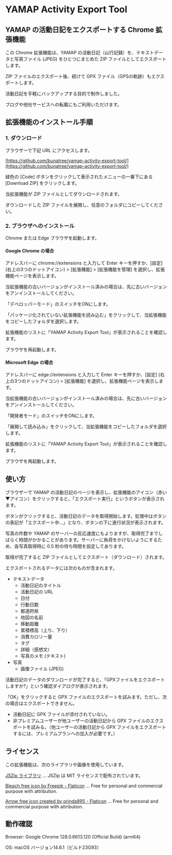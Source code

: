 # YAMAP Activity Export Tool
## YAMAP の活動日記をエクスポートする Chrome 拡張機能

この Chrome 拡張機能は、YAMAP の活動日記（山行記録）を、テキストデータと写真ファイル (JPEG) をひとつにまとめた ZIP ファイルとしてエクスポートします。

ZIP ファイルのエクスポート後、続けて GPX ファイル（GPSの軌跡）もエクスポートします。

活動日記を手軽にバックアップする目的で制作しました。

ブログや他社サービスへの転載にもご利用いただけます。

## 拡張機能のインストール手順

### 1. ダウンロード

ブラウザーで下記 URL にアクセスします。

[https://github.com/bunatree/yamap-activity-export-tool/](https://github.com/bunatree/yamap-activity-export-tool/)

緑色の [Code] ボタンをクリックして表示されたメニューの一番下にある [Download ZIP] をクリックします。

当拡張機能が ZIP ファイルとしてダウンロードされます。

ダウンロードした ZIP ファイルを展開し、任意のフォルダにコピーしてください。

### 2. ブラウザへのインストール

Chrome または Edge ブラウザを起動します。

#### Google Chrome の場合

アドレスバーに chrome://extensions と入力して Enter キーを押すか、[設定] (右上の3つのドットアイコン) > [拡張機能] > [拡張機能を管理] を選択し、拡張機能ページを表示します。

当拡張機能の古いバージョンがインストール済みの場合は、先に古いバージョンをアンインストールしてください。

「デベロッパーモード」のスイッチをONにします。

「パッケージ化されていない拡張機能を読み込む」をクリックして、当拡張機能をコピーしたフォルダを選択します。

拡張機能のリストに「YAMAP Activity Export Tool」が表示されることを確認します。

ブラウザを再起動します。

#### Microsoft Edge の場合

アドレスバーに edge://extensions と入力して Enter キーを押すか、[設定] (右上の3つのドットアイコン) > [拡張機能] を選択し、拡張機能ページを表示します。

当拡張機能の古いバージョンがインストール済みの場合は、先に古いバージョンをアンインストールしてください。

「開発者モード」のスイッチをONにします。

「展開して読み込み」をクリックして、当拡張機能をコピーしたフォルダを選択します。

拡張機能のリストに「YAMAP Activity Export Tool」が表示されることを確認します。

ブラウザを再起動します。

## 使い方

ブラウザーで YAMAP の活動日記のページを表示し、拡張機能のアイコン（赤い▼アイコン）をクリックすると、「エクスポート実行」というボタンが表示されます。

ボタンがクリックすると、活動日記のデータを取得開始します。処理中はボタンの表記が「エクスポート中...」となり、ボタンの下に進行状況が表示されます。

写真の件数や YAMAP のサーバーの反応速度にもよりますが、取得完了までしばらく時間がかかることがあります。サーバーに負荷をかけないようにするため、各写真取得時に 0.5 秒の待ち時間を設定してあります。

取得が完了すると ZIP ファイルとしてエクスポート（ダウンロード）されます。

エクスポートされるデータには次のものが含まれます。

- テキストデータ
  - 活動日記のタイトル
  - 活動日記の URL
  - 日付
  - 行動日数
  - 都道府県
  - 地図の名前
  - 移動距離
  - 累積標高（上り、下り）
  - 消費カロリー量
  - タグ
  - 詳細（感想文）
  - 写真のメモ (テキスト)
- 写真
  - 画像ファイル (JPEG)

活動日記のデータのダウンロードが完了すると、「GPXファイルをエクスポートしますか?」という確認ダイアログが表示されます。

「OK」をクリックすると GPX ファイルのエクスポートを試みます。ただし、次の場合はエクスポートできません。

- 活動日記に GPX ファイルが添付されていない。
- 非プレミアムユーザーが他ユーザーの活動日記から GPX ファイルのエクスポートを試みる。（他ユーザーの活動日記から GPX ファイルをエクスポートするには、プレミアムプランへの加入が必要です。）

## ライセンス

この拡張機能は、次のライブラリや画像を使用しています。

[JSZip ライブラリ](https://stuk.github.io/jszip/ "JSZip") … JSZip は MIT ライセンスで配布されています。

[Bleach free icon by Freepik - Flaticon](https://www.flaticon.com/free-icon/bleach_481058) … Free for personal and commercial purpose with attribution.

[Arrow free icon created by prinda895 - Flaticon](https://www.flaticon.com/free-icon/arrow_16111384) ... Free for personal and commercial purpose with attribution.

## 動作確認

Browser: Google Chrome 128.0.6613.120 (Official Build) (arm64)

OS: macOS バージョン14.6.1（ビルド23G93）

